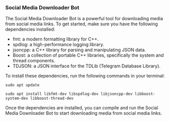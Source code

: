 ### Social Media Downloader Bot

The Social Media Downloader Bot is a powerful tool for downloading media from social media links. To get started, make sure you have the following dependencies installed:

* fmt: a modern formatting library for C++.
* spdlog: a high-performance logging library.
* jsoncpp: a C++ library for parsing and manipulating JSON data.
* Boost: a collection of portable C++ libraries, specifically the system and thread components.
* TDJSON: a JSON interface for the TDLib (Telegram Database Library).

To install these dependencies, run the following commands in your terminal:

``` sudo apt update ```

``` sudo apt install libfmt-dev libspdlog-dev libjsoncpp-dev libboost-system-dev libboost-thread-dev ```

Once the dependencies are installed, you can compile and run the Social Media Downloader Bot to start downloading media from social media links.